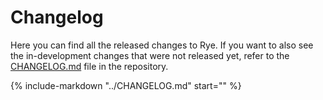 # Changelog

Here you can find all the released changes to Rye.  If you want to also see
the in-development changes that were not released yet, refer to the
[CHANGELOG.md](https://github.com/astral-sh/rye/blob/main/CHANGELOG.md) file 
in the repository.

{%
  include-markdown "../CHANGELOG.md"
  start="<!-- released start -->"
%}
